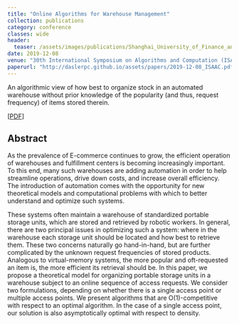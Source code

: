 ```yaml
---
title: "Online Algorithms for Warehouse Management"
collection: publications
category: conference
classes: wide
header: 
  teaser: /assets/images/publications/Shanghai_University_of_Finance_and_Economics_logo.png
date: 2019-12-08
venue: "30th International Symposium on Algorithms and Computation (ISAAC)"
paperurl: "http://daslerpc.github.io/assets/papers/2019-12-08_ISAAC.pdf"
---
```


An algorithmic view of how best to organize stock in an automated warehouse without prior knowledge of the popularity (and thus, request frequency) of items stored therein.

\[[PDF](/assets/papers/2019-12-08_ISAAC.pdf)\]

## Abstract
As the prevalence of E-commerce continues to grow, the efficient operation of warehouses and fulfillment centers is becoming increasingly important.  To this end, many such warehouses are adding automation in order to help streamline operations, drive down costs, and increase overall efficiency.  The introduction of automation comes with the opportunity for new theoretical models and computational problems with which to better understand and optimize such systems.

These systems often maintain a warehouse of standardized portable storage units, which are stored and retrieved by robotic workers.  In general, there are two principal issues in optimizing such a system: where in the warehouse each storage unit should be located and how best to retrieve them. These two concerns naturally go hand-in-hand, but are further complicated by the unknown request frequencies of stored products. Analogous to virtual-memory systems, the more popular and oft-requested an item is, the more efficient its retrieval should be. In this paper, we propose a theoretical model for organizing portable storage units in a warehouse subject to an online sequence of access requests. We consider two formulations, depending on whether there is a single access point or multiple access points. We present algorithms that are O(1)-competitive with respect to an optimal algorithm. In the case of a single access point, our solution is also asymptotically optimal with respect to density.